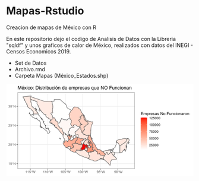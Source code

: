 # Mapas-Rstudio
Creacion de mapas de México con R


En este repositorio dejo el codigo de Analisis de Datos con la Libreria "sqldf" y unos graficos de calor de México, realizados con datos del INEGI - Censos Economicos 2019.

  * Set de Datos
  * Archivo.rmd
  * Carpeta Mapas (México_Estados.shp)
  

![Image text](https://github.com/Oswaldoivann/Mapas-Rstudio/blob/main/g1400.png)
